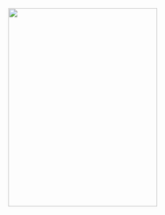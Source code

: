 <img src="https://user-images.githubusercontent.com/51490424/135765293-ececa85e-9903-4d89-82ed-cfae7ad91bb8.jpg" width="300" height="400">
